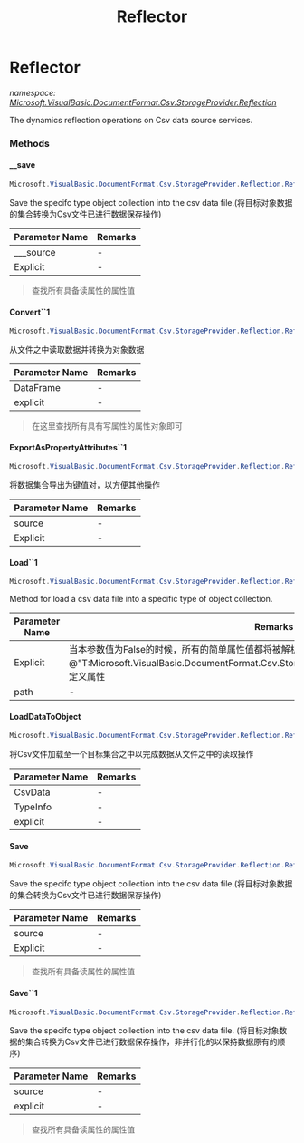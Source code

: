 ﻿---
title: Reflector
---

# Reflector
_namespace: [Microsoft.VisualBasic.DocumentFormat.Csv.StorageProvider.Reflection](N-Microsoft.VisualBasic.DocumentFormat.Csv.StorageProvider.Reflection.html)_

The dynamics reflection operations on Csv data source services.



### Methods

#### __save
```csharp
Microsoft.VisualBasic.DocumentFormat.Csv.StorageProvider.Reflection.Reflector.__save(System.Collections.IEnumerable,System.Type,System.Boolean,System.String,System.Collections.Generic.Dictionary{System.String,System.String},System.Boolean)
```
Save the specifc type object collection into the csv data file.(将目标对象数据的集合转换为Csv文件已进行数据保存操作)

|Parameter Name|Remarks|
|--------------|-------|
|___source|-|
|Explicit|-|

> 查找所有具备读属性的属性值

#### Convert``1
```csharp
Microsoft.VisualBasic.DocumentFormat.Csv.StorageProvider.Reflection.Reflector.Convert``1(Microsoft.VisualBasic.DocumentFormat.Csv.DocumentStream.DataFrame,System.Boolean)
```
从文件之中读取数据并转换为对象数据

|Parameter Name|Remarks|
|--------------|-------|
|DataFrame|-|
|explicit|-|

> 在这里查找所有具有写属性的属性对象即可

#### ExportAsPropertyAttributes``1
```csharp
Microsoft.VisualBasic.DocumentFormat.Csv.StorageProvider.Reflection.Reflector.ExportAsPropertyAttributes``1(System.Collections.Generic.IEnumerable{``0},System.Boolean)
```
将数据集合导出为键值对，以方便其他操作

|Parameter Name|Remarks|
|--------------|-------|
|source|-|
|Explicit|-|


#### Load``1
```csharp
Microsoft.VisualBasic.DocumentFormat.Csv.StorageProvider.Reflection.Reflector.Load``1(System.String,System.Boolean,System.Text.Encoding,System.Boolean,System.Collections.Generic.Dictionary{System.String,System.String})
```
Method for load a csv data file into a specific type of object collection.

|Parameter Name|Remarks|
|--------------|-------|
|Explicit|当本参数值为False的时候，所有的简单属性值都将被解析出来，而忽略掉其是否带有@"T:Microsoft.VisualBasic.DocumentFormat.Csv.StorageProvider.Reflection.ColumnAttribute"自定义属性|
|path|-|


#### LoadDataToObject
```csharp
Microsoft.VisualBasic.DocumentFormat.Csv.StorageProvider.Reflection.Reflector.LoadDataToObject(Microsoft.VisualBasic.DocumentFormat.Csv.DocumentStream.DataFrame,System.Type,System.Boolean)
```
将Csv文件加载至一个目标集合之中以完成数据从文件之中的读取操作

|Parameter Name|Remarks|
|--------------|-------|
|CsvData|-|
|TypeInfo|-|
|explicit|-|


#### Save
```csharp
Microsoft.VisualBasic.DocumentFormat.Csv.StorageProvider.Reflection.Reflector.Save(System.Collections.Generic.IEnumerable{System.Object},System.Boolean,System.Collections.Generic.Dictionary{System.String,System.String},System.Boolean)
```
Save the specifc type object collection into the csv data file.(将目标对象数据的集合转换为Csv文件已进行数据保存操作)

|Parameter Name|Remarks|
|--------------|-------|
|source|-|
|Explicit|-|

> 查找所有具备读属性的属性值

#### Save``1
```csharp
Microsoft.VisualBasic.DocumentFormat.Csv.StorageProvider.Reflection.Reflector.Save``1(System.Collections.Generic.IEnumerable{``0},System.Boolean,System.String,System.Collections.Generic.Dictionary{System.String,System.String},System.Boolean)
```
Save the specifc type object collection into the csv data file.
 (将目标对象数据的集合转换为Csv文件已进行数据保存操作，非并行化的以保持数据原有的顺序)

|Parameter Name|Remarks|
|--------------|-------|
|source|-|
|explicit|-|

> 查找所有具备读属性的属性值


